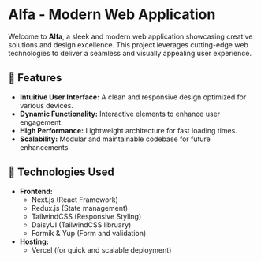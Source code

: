 
# Alfa - Modern Web Application

Welcome to **Alfa**, a sleek and modern web application showcasing creative solutions and design excellence. This project leverages cutting-edge web technologies to deliver a seamless and visually appealing user experience.

## 🌟 Features
- **Intuitive User Interface:** A clean and responsive design optimized for various devices.
- **Dynamic Functionality:** Interactive elements to enhance user engagement.
- **High Performance:** Lightweight architecture for fast loading times.
- **Scalability:** Modular and maintainable codebase for future enhancements.

## 🚀 Technologies Used
- **Frontend:**
  - Next.js (React Framework)
  - Redux.js (State management)
  - TailwindCSS (Responsive Styling)
  - DaisyUI (TailwindCSS libruary)
  - Formik & Yup (Form and validation)
- **Hosting:**
  - Vercel (for quick and scalable deployment)


